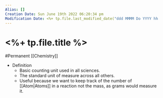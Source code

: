 ```yaml
---
Alias: []
Creation Date: Sun June 19th 2022 06:20:34 pm 
Modification Date: <%+ tp.file.last_modified_date("ddd MMMM Do YYYY hh:mm:ss a") %>
---
```

# <%+ tp.file.title %>
#Permanent [[Chemistry]]

- Definition
	- Basic counting unit used in all sciences.
	- The standard unit of measure across all others.
	- Useful because we want to keep track of the number of [[Atom|Atoms]] in a reaction not the mass, as grams would measure it.